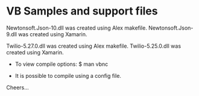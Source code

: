 # VB Samples and support files

Newtonsoft.Json-10.dll was created using Alex makefile.
Newtonsoft.Json-9.dll was created using Xamarin.

Twilio-5.27.0.dll was created using Alex makefile.
Twilio-5.25.0.dll was created using Xamarin.

+ To view compile options:
$ man vbnc

+ It is possible to compile using a config file.

Cheers...
